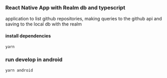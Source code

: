 ### React Native App with Realm db and typescript

application to list github repositories, making queries to the github api and saving to the local db with the realm

#### install dependencies

```sh
yarn
```

### run develop in android

```sh
yarn android
```
